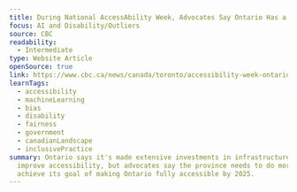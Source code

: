 ```yaml
---
title: During National AccessAbility Week, Advocates Say Ontario Has a Long Way to Go
focus: AI and Disability/Outliers
source: CBC
readability:
  - Intermediate
type: Website Article
openSource: true
link: https://www.cbc.ca/news/canada/toronto/accessibility-week-ontario-advocates-1.6859764
learnTags:
  - accessibility
  - machineLearning
  - bias
  - disability
  - fairness
  - government
  - canadianLandscape
  - inclusivePractice
summary: Ontario says it's made extensive investments in infrastructure to
  improve accessibility, but advocates say the province needs to do more to
  achieve its goal of making Ontario fully accessible by 2025.
---
```

